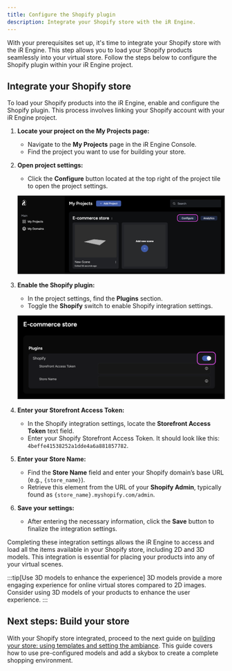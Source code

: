 ```yaml
---
title: Configure the Shopify plugin
description: Integrate your Shopify store with the iR Engine.
---
```


With your prerequisites set up, it's time to integrate your Shopify store with the iR Engine. This step allows you to load your Shopify products seamlessly into your virtual store. Follow the steps below to configure the Shopify plugin within your iR Engine project.

## Integrate your Shopify store

To load your Shopify products into the iR Engine, enable and configure the Shopify plugin. This process involves linking your Shopify account with your iR Engine project.

1. **Locate your project on the My Projects page:**
    - Navigate to the **My Projects** page in the iR Engine Console.
    - Find the project you want to use for building your store.
2. **Open project settings:**
    - Click the **Configure** button located at the top right of the project tile to open the project settings.

    ![Location of the Configure button in Console](../../../../assets/images/tutorials-and-examples/build-an-ecommerce-store-with-shopify-integration/configure-the-shopify-plugin/configure-button-console.png)

3. **Enable the Shopify plugin:**
    - In the project settings, find the **Plugins** section.
    - Toggle the **Shopify** switch to enable Shopify integration settings.

    ![Shopify integration toggle enabled](../../../../assets/images/tutorials-and-examples/build-an-ecommerce-store-with-shopify-integration/configure-the-shopify-plugin/shopify-integration-toggle.png)

4. **Enter your Storefront Access Token:**
    - In the Shopify integration settings, locate the **Storefront Access Token** text field.
    - Enter your Shopify Storefront Access Token. It should look like this: `4beffe41538252a1dde4a6a881857782`.

5. **Enter your Store Name:**
    - Find the **Store Name** field and enter your Shopify domain’s base URL (e.g., `{store_name}`).
    - Retrieve this element from the URL of your **Shopify Admin**, typically found as `{store_name}.myshopify.com/admin`.

6. **Save your settings:**
    - After entering the necessary information, click the **Save** button to finalize the integration settings.

Completing these integration settings allows the iR Engine to access and load all the items available in your Shopify store, including 2D and 3D models. This integration is essential for placing your products into any of your virtual scenes.

:::tip[Use 3D models to enhance the experience]
3D models provide a more engaging experience for online virtual stores compared to 2D images. Consider using 3D models of your products to enhance the user experience.
:::

## Next steps: Build your store

With your Shopify store integrated, proceed to the next guide on [building your store: using templates and setting the ambiance](notion://www.notion.so/Configure-the-Shopify-plugin-7ff730ef639e4dd6be17f68c562fee1f#). This guide covers how to use pre-configured models and add a skybox to create a complete shopping environment.